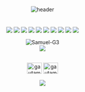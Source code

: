 <div align="center">

 
 
#
![header](https://capsule-render.vercel.app/api?type=rect&color=_hexcode&height=90&fontColor=9ce941&text=Abogado%20|%20Developer%20|%20Ciberseguridad&fontSize=40)

#


![](https://img.shields.io/badge/Code-css3-informational?style=plastic&logo=css3&logoColor=yellow&color=green)
![](https://img.shields.io/badge/Code-html5-informational?style=plastic&logo=html5&logoColor=yellow&color=green)
![](https://img.shields.io/badge/Code-JavaScript-informational?style=plastic&logo=javascript&logoColor=yellow&color=green)
![](https://img.shields.io/badge/Code-node.js-informational?style=plastic&logo=node.js&logoColor=yellow&color=green)
![](https://img.shields.io/badge/Code-React-informational?style=plastic&logo=react&logoColor=yellow&color=green)
![](https://img.shields.io/badge/Code-Angular-informational?style=plastic&logo=angular&logoColor=yellow&color=green)
![](https://img.shields.io/badge/Tools-SQL_Server-informational?style=plastic&logo=mysql&logoColor=white&color=green)
![](https://img.shields.io/badge/Tools-mongodb-informational?style=plastic&logo=mongodb&logoColor=yellow&color=green)
![](https://img.shields.io/badge/Editor-VS_Code-informational?style=plastic&logo=visual-studio-code&logoColor=yellow&color=green)
![](https://img.shields.io/badge/Code-git-informational?style=plastic&logo=git&logoColor=yellow&color=green)
 
 
 <p align="center"> <img src="https://github-readme-stats.vercel.app/api?username=Samuel-G3&show_icons=true&theme=merko&hide=prs,issues,contribs" alt="Samuel-G3" />

   <br>
  <img src="https://i.ibb.co/SVNdKxt/white-rabbit-matrix.gif">
<br>
  <br>
 
<a href="https://twitter.com/SG_359" target="blank"><img align="center" src="https://raw.githubusercontent.com/rahuldkjain/github-profile-readme-generator/master/src/images/icons/Social/twitter.svg" alt="gautamkrishnar" height="30" width="40" /></a>
<a href="https://linkedin.com/in/samuel-garcía-716747224/" target="blank"><img align="center" src="https://raw.githubusercontent.com/rahuldkjain/github-profile-readme-generator/master/src/images/icons/Social/linked-in-alt.svg" alt="gautamkrishnar" height="30" width="40" /></a>
<br>
<br>
 ![](https://komarev.com/ghpvc/?username=Samuel-G3&color=green) 
</div>


 
